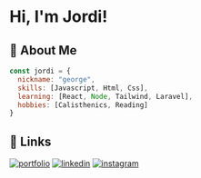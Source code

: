 # Hi, I'm Jordi!

## 🚀 About Me

```javascript
const jordi = {
  nickname: "george",
  skills: [Javascript, Html, Css],
  learning: [React, Node, Tailwind, Laravel],
  hobbies: [Calisthenics, Reading]
}
```

## 🔗 Links
[![portfolio](https://img.shields.io/badge/web-000?style=for-the-badge&logo=ko-fi&logoColor=white)](https://jordicapellades.dev/)
[![linkedin](https://img.shields.io/badge/linkedin-0A66C2?style=for-the-badge&logo=linkedin&logoColor=white)](https://www.linkedin.com/in/jordicapelladesedo)
[![instagram](https://img.shields.io/badge/instagram-F90E73?style=for-the-badge&logo=instagram&logoColor=white)](https://instagram.com/jordicapedo)




<!--
**jordicapedo/jordicapedo** is a ✨ _special_ ✨ repository because its `README.md` (this file) appears on your GitHub profile.

Here are some ideas to get you started:

- 🔭 I’m currently working on ...
- 🌱 I’m currently learning ...
- 👯 I’m looking to collaborate on ...
- 🤔 I’m looking for help with ...
- 💬 Ask me about ...
- 📫 How to reach me: ...
- 😄 Pronouns: ...
- ⚡ Fun fact: ...
-->

